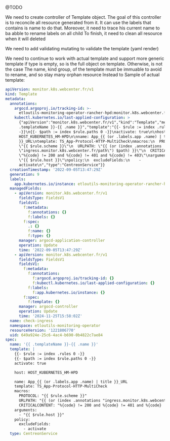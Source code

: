 @TODO

We need to create controller of Template object. The goal of this controller is to reconcile all resource generated from it.
It can use the labels that contains is name to do that.
Moreover, it need to trace his current name to ba abble to rename labels on all child 
To finish, it need to clean all resource when it will deleted

We need to add validating mutating to validate the template (yaml render)


We need to continue to work with actual template and support more generic template
if type is empty, so is the full object on template. Otherwise, is not the case
The name, kind group, of the template must be immuable to avoid to rename, and so stay many orphan resource
Instead to 
Sample of actual template:
```yaml
apiVersion: monitor.k8s.webcenter.fr/v1
kind: Template
metadata:
  annotations:
    argocd.argoproj.io/tracking-id: >-
      etloutils-monitoring-operator-rancher-hpd:monitor.k8s.webcenter.fr/Template:etloutils-monitoring-operator/check-ingress
    kubectl.kubernetes.io/last-applied-configuration: >
      {"apiVersion":"monitor.k8s.webcenter.fr/v1","kind":"Template","metadata":{"annotations":{"argocd.argoproj.io/tracking-id":"etloutils-monitoring-operator-rancher-hpd:monitor.k8s.webcenter.fr/Template:etloutils-monitoring-operator/check-ingress"},"labels":{"app.kubernetes.io/instance":"etloutils-monitoring-operator-rancher-hpd"},"name":"check-ingress","namespace":"etloutils-monitoring-operator"},"spec":{"name":"{{
      .templateName }}-{{ .name }}","template":"{{- $rule := index .rules 0
      -}}\n{{- $path := index $rule.paths 0 -}}\nactivate: true\n\nhost:
      HOST_KUBERNETES_HM-HPD\n\nname: App_{{ (or .labels.app .name) | title
      }}_URL\ntemplate: TS_App-Protocol-HTTP-MultiCheck\nmacros:\n  PROTOCOL:
      \"{{ $rule.scheme }}\"\n  URLPATH: \"{{ (or (index .annotations
      \"ingress.monitor.k8s.webcenter.fr/path\") $path) }}\"\n  CRITICALCONTENT:
      \"%{code} != 200 and %{code} != 401 and %{code} != 403\"\narguments:\n  -
      \"{{ $rule.host }}\"\npolicy:\n  excludeFields:\n    -
      activate\n","type":"CentreonService"}}
  creationTimestamp: '2022-09-05T13:47:29Z'
  generation: 9
  labels:
    app.kubernetes.io/instance: etloutils-monitoring-operator-rancher-hpd
  managedFields:
    - apiVersion: monitor.k8s.webcenter.fr/v1
      fieldsType: FieldsV1
      fieldsV1:
        f:metadata:
          f:annotations: {}
          f:labels: {}
        f:spec:
          .: {}
          f:name: {}
          f:type: {}
      manager: argocd-application-controller
      operation: Update
      time: '2022-09-05T13:47:29Z'
    - apiVersion: monitor.k8s.webcenter.fr/v1
      fieldsType: FieldsV1
      fieldsV1:
        f:metadata:
          f:annotations:
            f:argocd.argoproj.io/tracking-id: {}
            f:kubectl.kubernetes.io/last-applied-configuration: {}
          f:labels:
            f:app.kubernetes.io/instance: {}
        f:spec:
          f:template: {}
      manager: argocd-controller
      operation: Update
      time: '2024-11-25T15:58:02Z'
  name: check-ingress
  namespace: etloutils-monitoring-operator
  resourceVersion: '1221806770'
  uid: 649a924e-25c6-4ac4-b690-0b4822c7ae84
spec:
  name: '{{ .templateName }}-{{ .name }}'
  template: |
    {{- $rule := index .rules 0 -}}
    {{- $path := index $rule.paths 0 -}}
    activate: true

    host: HOST_KUBERNETES_HM-HPD

    name: App_{{ (or .labels.app .name) | title }}_URL
    template: TS_App-Protocol-HTTP-MultiCheck
    macros:
      PROTOCOL: "{{ $rule.scheme }}"
      URLPATH: "{{ (or (index .annotations "ingress.monitor.k8s.webcenter.fr/path") $path) }}"
      CRITICALCONTENT: "%{code} != 200 and %{code} != 401 and %{code} != 403"
    arguments:
      - "{{ $rule.host }}"
    policy:
      excludeFields:
        - activate
  type: CentreonService
```